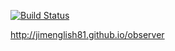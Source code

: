 [![Build Status](https://travis-ci.org/jimenglish81/observer.svg?branch=master)](https://travis-ci.org/jimenglish81/observer)

http://jimenglish81.github.io/observer
